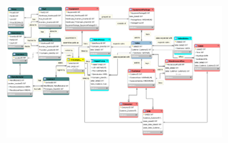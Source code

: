 
![alt text](https://github.com/ArulAuror/Data-Science-Portfolio/blob/main/Data%20Modelling%20in%20MySQL/ERD_DataModel.png?raw=true)
